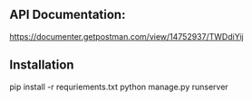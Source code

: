 ## API Documentation:
https://documenter.getpostman.com/view/14752937/TWDdiYij

## Installation
pip install -r requriements.txt
python manage.py runserver